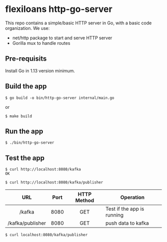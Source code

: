 # flexiloans http-go-server

This repo contains a simple/basic HTTP server in Go, with a basic code organization.
We use:
* net/http package to start and serve HTTP server
* Gorilla mux to handle routes

## Pre-requisits

Install Go in 1.13 version minimum.

## Build the app

`$ go build -o bin/http-go-server internal/main.go`

or

`$ make build`

## Run the app

`$ ./bin/http-go-server`

## Test the app

```
$ curl http://localhost:8080/kafka
OK

$ curl http://localhost:8080/kafka/publisher

```

|                 URL					 | Port | HTTP Method			       | Operation														    |
|:-------------------------:|:--------:|:-----------------------:|------------------------------------------------------------------------|
| /kafka							 | 8080 | GET       |  Test if the app is running							    |
| /kafka/publisher							 | 8080 | GET       |  push data to kafka							    |						    |


`$ curl localhost:8080/kafka/publisher`
